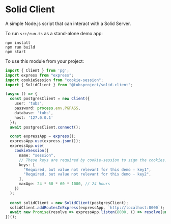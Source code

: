 # Solid Client

A simple Node.js script that can interact with a Solid Server.

To run `src/run.ts` as a stand-alone demo app:
```
npm install
npm run build
npm start
```

To use this module from your project:
```ts
import { Client } from 'pg';
import express from "express";
import cookieSession from "cookie-session";
import { SolidClient } from "@tubsproject/solid-client";

(async () => {
  const postgresClient = new Client({
    user: 'tubs',
    password: process.env.PGPASS,
    database: 'tubs',
    host: '127.0.0.1'
  });
  await postgresClient.connect();

  const expressApp = express();
  expressApp.use(express.json());
  expressApp.use(
    cookieSession({
      name: "session",
      // These keys are required by cookie-session to sign the cookies.
      keys: [
        "Required, but value not relevant for this demo - key1",
        "Required, but value not relevant for this demo - key2",
      ],
      maxAge: 24 * 60 * 60 * 1000, // 24 hours
    })
  ); 
  
  const solidClient = new SolidClient(postgresClient);
  solidClient.addRoutesInExpress(expressApp, `http://localhost:8000`);
  await new Promise(resolve => expressApp.listen(8000, () => resolve(undefined)));
})();
```